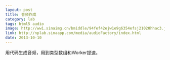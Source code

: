 ```yaml
---
layout: post
title: 音频作成
category: lab
tags: html5 audio
image: http://ww1.sinaimg.cn/bmiddle/94fef42ejw1e9g6354efsj21020hhac3.jpg
link: http://nplab.sinaapp.com/media/audioFactory/index.html
date: 2013-10-10
---
```

用代码生成音频，用到类型数组和Worker提速。

